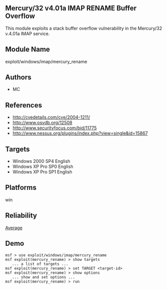 ## Mercury/32 v4.01a IMAP RENAME Buffer Overflow

This module exploits a stack buffer overflow vulnerability 
in the Mercury/32 v.4.01a IMAP service.


## Module Name
exploit/windows/imap/mercury_rename

## Authors
* MC


## References
* http://cvedetails.com/cve/2004-1211/
* http://www.osvdb.org/12508
* http://www.securityfocus.com/bid/11775
* http://www.nessus.org/plugins/index.php?view=single&id=15867



## Targets
* Windows 2000 SP4 English
* Windows XP Pro SP0 English
* Windows XP Pro SP1 English


## Platforms
win

## Reliability
[Average](https://github.com/rapid7/metasploit-framework/wiki/Exploit-Ranking)

## Demo

```
msf > use exploit/windows/imap/mercury_rename
msf exploit(mercury_rename) > show targets
   ... a list of targets ...
msf exploit(mercury_rename) > set TARGET <target-id>
msf exploit(mercury_rename) > show options
   ... show and set options ...
msf exploit(mercury_rename) > run
```
    
    